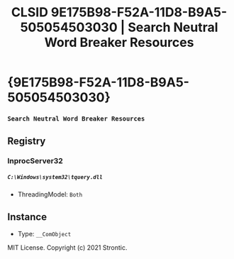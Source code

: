 ﻿---
title: "CLSID 9E175B98-F52A-11D8-B9A5-505054503030 | Search Neutral Word Breaker Resources"
excerpt: What is COM-Object CLSID 9E175B98-F52A-11D8-B9A5-505054503030?
---

# {9E175B98-F52A-11D8-B9A5-505054503030}

### `Search Neutral Word Breaker Resources`

## Registry


### InprocServer32

##### `C:\Windows\system32\tquery.dll`
* ThreadingModel: `Both`

## Instance

* Type: `__ComObject`

MIT License. Copyright (c) 2021 Strontic.


